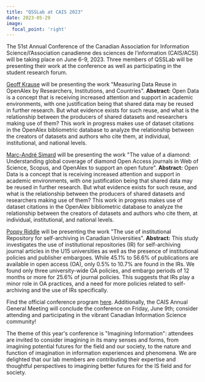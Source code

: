 ```yaml
---
title: "QSSLab at CAIS 2023"
date: 2023-05-29
image:
  focal_point: 'right'
---
```


The 51st Annual Conference of the Canadian Association for Information Science/l’Association canadienne des sciences de l’information (CAIS/ACSI) will be taking place on June 6-9, 2023. Three members of QSSLab will be presenting their work at the conference as well as participating in the student research forum. 

[Geoff Krause](https://www.qsslab.ca/author/geoff-krause/) will be presenting the work "Measuring Data Reuse in OpenAlex by Researchers, Institutions, and Countries". **Abstract:** Open Data is a concept that is receiving increased attention and support in academic environments, with one justification being that shared data may be reused in further research. But what evidence exists for such reuse, and what is the relationship between the producers of shared datasets and researchers making use of them? This work in progress makes use of dataset citations in the OpenAlex bibliometric database to analyze the relationship between the creators of datasets and authors who cite them, at individual, institutional, and national levels.

[Marc-André Simard](https://www.qsslab.ca/author/marc-andre-simard/) will be presenting the work "The value of a diamond: Understanding global coverage of diamond Open Access journals in Web of Science, Scopus, and OpenAlex to support an open future". **Abstract:** Open Data is a concept that is receiving increased attention and support in academic environments, with one justification being that shared data may be reused in further research. But what evidence exists for such reuse, and what is the relationship between the producers of shared datasets and researchers making use of them? This work in progress makes use of dataset citations in the OpenAlex bibliometric database to analyze the relationship between the creators of datasets and authors who cite them, at individual, institutional, and national levels.

[Poppy Riddle](https://www.qsslab.ca/author/poppy-riddle/) will be presenting the work "The use of institutional Repository for self-archiving in Canadian Universities". **Abstract:** This study investigates the use of institutional repositories (IR) for self-archiving journal articles in the U15 universities as well as the presence of institutional policies and publisher embargoes. While 45.1% to 56.6% of publications are available in open access (OA), only 0.5% to 10.7% are found in the IRs. We found only three university-wide OA policies, and embargo periods of 12 months or more for 25.6% of journal policies. This suggests that IRs play a minor role in OA practices, and a need for more policies related to self-archiving and the use of IRs specifically.

Find the official conference program [here](https://cais2023.ca/). Additionally, the CAIS Annual General Meeting will conclude the conference on Friday, June 9th; consider attending and participating in the vibrant Canadian Information Science community!

The theme of this year's conference is "Imagining Information": attendees are invited to consider imagining in its many senses and forms, from imagining potential futures for the field and our society, to the nature and function of imagination in information experiences and phenomena. We are delighted that our lab members are contributing their expertise and thoughtful perspectives to imagining better futures for the IS field and for society. 

<!--more-->

